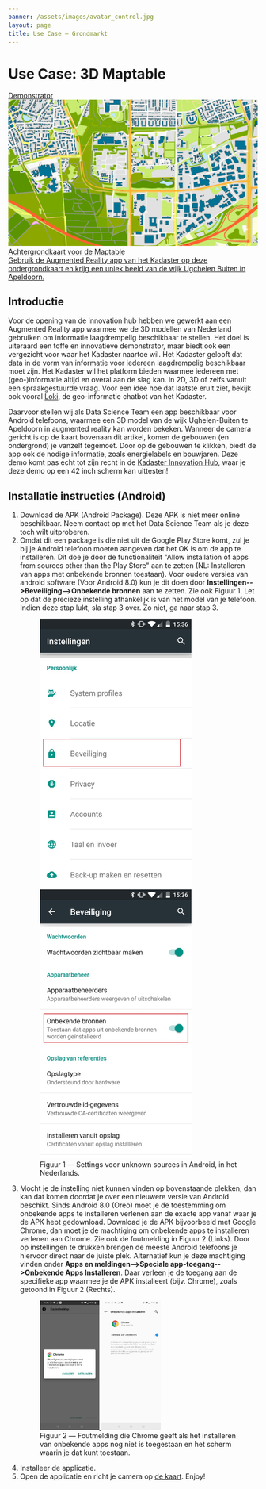 ```yaml
---
banner: /assets/images/avatar_control.jpg
layout: page
title: Use Case ― Grondmarkt
---
```

# Use Case: 3D Maptable
<div class="cards-wrapper">
    <a href="/demonstrators/3d-map/3d-map.html">
    <div class="card">
      <div class="card-type">Demonstrator</div>
      <img class="card-image" src="/assets/images/full_brt_map.png" alt="Achtergrondkaart">
      <div class="card-title">Achtergrondkaart voor de Maptable</div>
      <div class="card-description">Gebruik de Augmented Reality app van het Kadaster op deze ondergrondkaart en krijg een uniek beeld van de wijk Ugchelen Buiten in Apeldoorn.</div>
    </div>
  </a>
  <!-- <a href="/download/KadasterMapTable_InnovationHub.apk">
    <div class="card">
      <div class="card-type">Download</div>
      <img class="card-image" src="/assets/images/android_icon.png" alt="Android logo">
      <div class="card-title">Android Augmented Reality App</div>
      <div class="card-description">Download hier de Augmented Reality app voor Android. Voor instructies, zie onder.</div>
    </div>
  </a> -->
</div>

## Introductie
Voor de opening van de innovation hub hebben we gewerkt aan een Augmented Reality app waarmee we de 3D modellen van Nederland gebruiken om informatie laagdrempelig beschikbaar te stellen. 
Het doel is uiteraard een toffe en innovatieve demonstrator, maar biedt ook een vergezicht voor waar het Kadaster naartoe wil. Het Kadaster gelooft dat data in de vorm van informatie voor iedereen laagdrempelig 
beschikbaar moet zijn. Het Kadaster wil het platform bieden waarmee iedereen met (geo-)informatie altijd en overal aan de slag kan. In 2D, 3D of zelfs vanuit een spraakgestuurde vraag. Voor een idee hoe dat laatste eruit ziet, bekijk ook vooral
<a href = "/cases/loki">Loki</a>, de geo-informatie chatbot van het Kadaster.

Daarvoor stellen wij als Data Science Team een app beschikbaar voor Android telefoons, waarmee een 3D model van de wijk Ughelen-Buiten te Apeldoorn in augmented reality kan worden bekeken. Wanneer de camera gericht is op de 
kaart bovenaan dit artikel, komen de gebouwen (en ondergrond) je vanzelf tegemoet. Door op de gebouwen te klikken, biedt de app ook de nodige informatie, zoals energielabels en bouwjaren. Deze demo komt pas echt tot zijn recht 
in de <a href = "https://innovationhub.kadaster-registratie.nl/">Kadaster Innovation Hub</a>, waar je deze demo op een 42 inch scherm kan uittesten! 

## Installatie instructies (Android)
<ol>
	<li> Download de APK (Android Package). Deze APK is niet meer online beschikbaar. Neem contact op met het Data Science Team als je deze toch wilt uitproberen. </li>
	<li> Omdat dit een package is die niet uit de Google Play Store komt, zul je bij je Android telefoon moeten aangeven dat het OK is om de app te installeren. 
	Dit doe je door de functionaliteit "Allow installation of apps from sources other than the Play Store" aan te zetten (NL: Installeren van apps met onbekende bronnen toestaan). 
	Voor oudere versies van android software (Voor Android 8.0) kun je dit doen door <strong>Instellingen-->Beveiliging-->Onbekende bronnen</strong> aan te zetten. Zie ook Figuur 1. Let op dat de precieze instelling afhankelijk is van het model van je telefoon. Indien deze stap lukt, sla stap 3 over. 
	Zo niet, ga naar stap 3.
		<figure id="figuur-1">
		  <a href="/assets/images/nl-unknown-sources-1.jpg">
			<img src="/assets/images/nl-unknown-sources-1.jpg" width = "306" height="543" alt="Screenshot beveiliging">
		  </a>
		  <a href="/assets/images/nl-unknown-sources-2.jpg">
			<img src="/assets/images/nl-unknown-sources-2.jpg" width = "306" height="543" alt="Screenshot onbekende bronnen">
		  </a>
		  <figcaption>
			Figuur 1 ― Settings voor unknown sources in Android, in het Nederlands.
		  </figcaption>
		</figure></li>
	<li> Mocht je de instelling niet kunnen vinden op bovenstaande plekken, dan kan dat komen doordat je over een nieuwere versie van  Android beschikt. Sinds Android 8.0 (Oreo) moet je de toestemming om onbekende apps
	te installeren verlenen aan de exacte app vanaf waar je de APK hebt gedownload. Download je de APK bijvoorbeeld met Google Chrome, dan moet je de machtiging om onbekende apps te installeren verlenen aan Chrome. Zie ook de foutmelding in Figuur 2 (Links). 
	Door op instellingen te drukken brengen de meeste Android telefoons je hiervoor direct naar de juiste plek. Alternatief kun je deze machtiging vinden onder <strong>Apps en meldingen-->Speciale app-toegang-->Onbekende Apps Installeren</strong>. 
	Daar verleen je de toegang aan de specifieke app waarmee je de APK installeert (bijv. Chrome), zoals getoond in Figuur 2 (Rechts).  
		<figure id="figuur-2">
		  <a href="/assets/images/error-chrome-install.jpg">
			<img src="/assets/images/error-chrome-install.jpg" width="30%" height="30%" alt="Screenshot Chrome error">
		</a>
			<a href = "/assets/images/allow-chrome-access.jpg">
			<img src="/assets/images/allow-chrome-access.jpg" width="30%" height="30%" alt="Screenshot Chrome toestemming geven">
		  </a>
		  <figcaption>
			Figuur 2 ― Foutmelding die Chrome geeft als het installeren van onbekende apps nog niet is toegestaan en het scherm waarin je dat kunt toestaan. 
		  </figcaption>
		</figure>
	</li>
	<li> Installeer de applicatie.</li>
	<li> Open de applicatie en richt je camera op <a href="/demonstrators/3d-map/3d-map.html">de kaart</a>. Enjoy! </li>
</ol>
			
